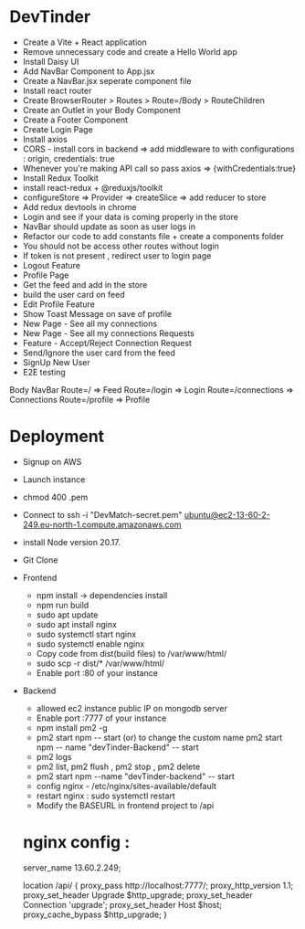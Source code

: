 # DevTinder

- Create a Vite + React application
- Remove unnecessary code and create a Hello World app
- Install Daisy UI
- Add NavBar Component to App.jsx
- Create a NavBar.jsx seperate component file
- Install react router
- Create BrowserRouter > Routes > Route=/Body > RouteChildren
- Create an Outlet in your Body Component
- Create a Footer Component
- Create Login Page
- Install axios
- CORS - install cors in backend => add middleware to with configurations : origin, credentials: true
- Whenever you're making API call so pass axios => {withCredentials:true}
- Install Redux Toolkit
- install react-redux + @reduxjs/toolkit
- configureStore => Provider => createSlice => add reducer to store
- Add redux devtools in chrome
- Login and see if your data is coming properly in the store
- NavBar should update as soon as user logs in
- Refactor our code to add constants file + create a components folder
- You should not be access other routes without login
- If token is not present , redirect user to login page
- Logout Feature
- Profile Page
- Get the feed and add in the store
- build the user card on feed
- Edit Profile Feature
- Show Toast Message on save of profile
- New Page - See all my connections
- New Page - See all my connections Requests
- Feature - Accept/Reject Connection Request
- Send/Ignore the user card from the feed
- SignUp New User
- E2E testing

Body
NavBar
Route=/ => Feed
Route=/login => Login
Route=/connections => Connections
Route=/profile => Profile

# Deployment

- Signup on AWS
- Launch instance
- chmod 400 <secret>.pem
- Connect to ssh -i "DevMatch-secret.pem" ubuntu@ec2-13-60-2-249.eu-north-1.compute.amazonaws.com
- install Node version 20.17.
- Git Clone
- Frontend

  - npm install -> dependencies install
  - npm run build
  - sudo apt update
  - sudo apt install nginx
  - sudo systemctl start nginx
  - sudo systemctl enable nginx
  - Copy code from dist(build files) to /var/www/html/
  - sudo scp -r dist/* /var/www/html/
  - Enable port :80 of your instance

- Backend
  - allowed ec2 instance public IP on mongodb server
  - Enable port :7777 of your instance
  - npm install pm2 -g
  - pm2 start npm -- start (or) to change the custom name
   pm2 start npm -- name "devTinder-Backend" -- start
  - pm2 logs
  - pm2 list, pm2 flush <name>, pm2 stop <name>, pm2 delete <name>
  - pm2 start npm --name "devTinder-backend" -- start
  - config nginx - /etc/nginx/sites-available/default
  - restart nginx : sudo systemctl restart 
  - Modify the BASEURL in frontend project to /api

  # nginx config :
          
    server_name 13.60.2.249;

     location /api/ {
        proxy_pass http://localhost:7777/;
        proxy_http_version 1.1;
        proxy_set_header Upgrade $http_upgrade;
        proxy_set_header Connection 'upgrade';
        proxy_set_header Host $host;
        proxy_cache_bypass $http_upgrade;
    }